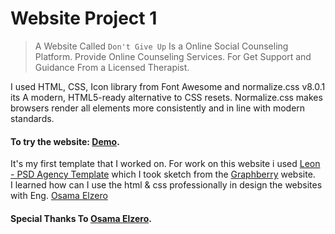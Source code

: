 # Website Project 1

> A Website Called `Don't Give Up` Is a Online Social Counseling Platform. Provide Online Counseling Services. For Get Support and Guidance From a Licensed Therapist.

I used HTML, CSS, Icon library from Font Awesome and normalize.css v8.0.1 its A modern, HTML5-ready alternative to CSS resets. Normalize.css makes browsers render all elements more consistently and in line with modern standards.

#### To try the website: [Demo](https://omar95-a.github.io/Website-Project-1/).

It's my first template that I worked on. For work on this website i used [Leon - PSD Agency Template](https://www.graphberry.com/item/leon-psd-agency-template) which I took sketch from the [Graphberry](https://www.graphberry.com) website. 
<br>
I learned how can I use the html & css professionally in design the websites with Eng. [Osama Elzero](https://elzero.org/category/courses/html-and-css-practice/)

#### Special Thanks To [Osama Elzero](https://elzero.org/category/courses/html-and-css-practice/).
